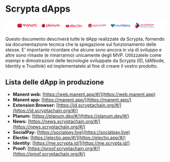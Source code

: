 # Scrypta dApps

![dapps](/assets/other/dapps.png)

Questo documento descriverà tutte le dApp realizzate da Scrypta, fornendo sia documentazione tecnica che la spiegazione sul funzionamento delle stesse. E' importante ricordare che alcune sono ancora in via di sviluppo e altre sono rimaste (e rimarranno) unicamente degli MVP. Utilizzatele come esempi e dimostrazioni delle tecnologie sviluppate da Scrypta (ID, IdANode, Identity e Trustlink) ed implementatele al fine di creare il vostro prodotto.


## Lista delle dApp in produzione

- **Manent web:** [https://web.manent.app/#/](https://web.manent.app)
- **Manent app:** [https://manent.app/](https://manent.app/)
- **Extension Browser:** [https://id.scryptachain.org/#/](https://id.scryptachain.org/#/)
- **Planum:** [https://planum.dev/#/](https://planum.dev/#/)
- **News:** [https://news.scryptachain.org/#/](https://news.scryptachain.org/#/)
- **SocialPay:** [https://socialpay.live](https://socialpay.live)
- **Electio:** [https://electio.app/#/](https://electio.app/#/)
 - **Identity:** [https://me.scrypta.id/](https://me.scrypta.id/)
- **Proof:** [https://proof.scryptachain.org/#/](https://proof.scryptachain.org/#/)